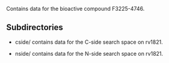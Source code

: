 Contains data for the bioactive compound F3225-4746.

## Subdirectories

- cside/ contains data for the C-side search space on rv1821.

- nside/ contains data for the N-side search space on rv1821.

